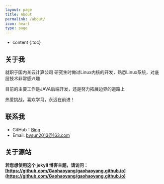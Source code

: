 ```yaml
---
layout: page
title: About
permalink: /about/
icon: heart
type: page
---
```


* content
{:toc}

## 关于我

就职于国内某云计算公司
研究生时做过Linux内核的开发，熟悉Linux系统，对底层技术非常感兴趣

目前的主要工作是JAVA后端开发，还是努力拓展边界的道路上

热爱挑战，喜欢学习，永远在前进！

## 联系我

* GitHub：[Bing](https://github.com/bysun2013)
* Email: bysun2013@163.com

## 关于源站

**若您想使用这个 jekyll 博客主题，请访问：[https://github.com/Gaohaoyang/gaohaoyang.github.io](https://github.com/Gaohaoyang/gaohaoyang.github.io)**
